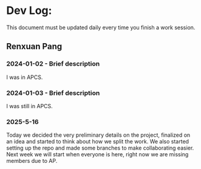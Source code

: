 # Dev Log:

This document must be updated daily every time you finish a work session.

## Renxuan Pang

### 2024-01-02 - Brief description
I was in APCS. 

### 2024-01-03 - Brief description
I was still in APCS.

### 2025-5-16
Today we decided the very preliminary details on the project, finalized on an idea and started to think about how we split the work. 
We also started setting up the repo and made some branches to make collaborating easier. 
Next week we will start when everyone is here, right now we are missing members due to AP. 
